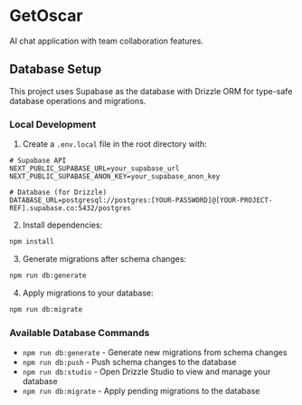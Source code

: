 # GetOscar

AI chat application with team collaboration features.

## Database Setup

This project uses Supabase as the database with Drizzle ORM for type-safe database operations and migrations.

### Local Development

1. Create a `.env.local` file in the root directory with:
```env
# Supabase API
NEXT_PUBLIC_SUPABASE_URL=your_supabase_url
NEXT_PUBLIC_SUPABASE_ANON_KEY=your_supabase_anon_key

# Database (for Drizzle)
DATABASE_URL=postgresql://postgres:[YOUR-PASSWORD]@[YOUR-PROJECT-REF].supabase.co:5432/postgres
```

2. Install dependencies:
```bash
npm install
```

3. Generate migrations after schema changes:
```bash
npm run db:generate
```

4. Apply migrations to your database:
```bash
npm run db:migrate
```

### Available Database Commands

- `npm run db:generate` - Generate new migrations from schema changes
- `npm run db:push` - Push schema changes to the database
- `npm run db:studio` - Open Drizzle Studio to view and manage your database
- `npm run db:migrate` - Apply pending migrations to the database